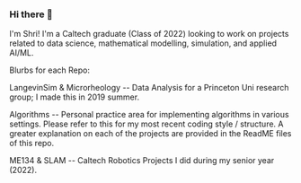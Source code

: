 ### Hi there 👋
I'm Shri! I'm a Caltech graduate (Class of 2022) looking to work on projects related to data science, mathematical modelling, simulation, and applied AI/ML. 

Blurbs for each Repo:

LangevinSim & Microrheology -- Data Analysis for a Princeton Uni research group; I made this in 2019 summer.

Algorithms -- Personal practice area for implementing algorithms in various settings. Please refer to this for my most recent coding style / structure. A greater explanation on each of the projects are provided in the ReadME files of this repo.

ME134 & SLAM -- Caltech Robotics Projects I did during my senior year (2022).

<!--
**ShriD123/ShriD123** is a ✨ _special_ ✨ repository because its `README.md` (this file) appears on your GitHub profile.

Here are some ideas to get you started:

- 🔭 I’m currently working on ...
- 🌱 I’m currently learning ...
- 👯 I’m looking to collaborate on ...
- 🤔 I’m looking for help with ...
- 💬 Ask me about ...
- 📫 How to reach me: ...
- 😄 Pronouns: ...
- ⚡ Fun fact: ...
-->
